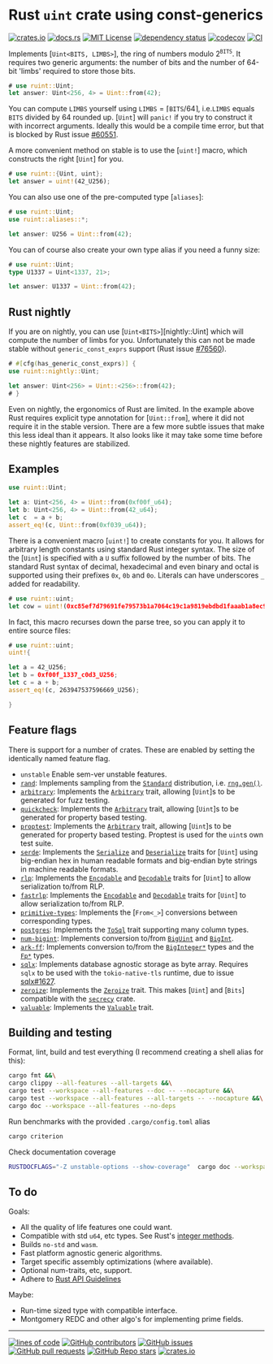 # Rust `uint` crate using const-generics

[![crates.io](https://buildstats.info/crate/ruint)](https://crates.io/crates/ruint)
[![docs.rs](https://img.shields.io/docsrs/ruint)](https://docs.rs/ruint)
[![MIT License](https://img.shields.io/github/license/recmo/uint)](https://github.com/recmo/uint/blob/main/mit-license.md)
[![dependency status](https://deps.rs/repo/github/recmo/uint/status.svg)](https://deps.rs/repo/github/recmo/uint)
[![codecov](https://codecov.io/gh/recmo/uint/branch/main/graph/badge.svg?token=WBPZ9U4TTO)](https://codecov.io/gh/recmo/uint)
[![CI](https://github.com/recmo/uint/actions/workflows/ci.yml/badge.svg)](https://github.com/recmo/uint/actions/workflows/ci.yml)

Implements [`Uint<BITS, LIMBS>`], the ring of numbers modulo $2^{\mathtt{BITS}}$. It requires two
generic arguments: the number of bits and the number of 64-bit 'limbs' required to store those bits.

```rust
# use ruint::Uint;
let answer: Uint<256, 4> = Uint::from(42);
```

You can compute `LIMBS` yourself using $\mathtt{LIMBS} = \left\lceil{\mathtt{BITS} / 64}\right\rceil$,
i.e.`LIMBS` equals `BITS` divided by $64$ rounded up. [`Uint`] will `panic!` if you try to
construct it with incorrect arguments. Ideally this would be a compile time error, but
that is blocked by Rust issue [#60551][r60551].

[r60551]: https://github.com/rust-lang/rust/issues/60551

A more convenient method on stable is to use the [`uint!`] macro, which constructs the right
[`Uint`] for you.

```rust
# use ruint::{Uint, uint};
let answer = uint!(42_U256);
```

You can also use one of the pre-computed type [`aliases`]:

```rust
# use ruint::Uint;
use ruint::aliases::*;

let answer: U256 = Uint::from(42);
```

You can of course also create your own type alias if you need a funny size:

```rust
# use ruint::Uint;
type U1337 = Uint<1337, 21>;

let answer: U1337 = Uint::from(42);
```

## Rust nightly

If you are on nightly, you can use [`Uint<BITS>`][nightly::Uint] which will
compute the number of limbs for you. Unfortunately this can not be made stable
without `generic_const_exprs` support (Rust issue [#76560][r76560]).

[r76560]: https://github.com/rust-lang/rust/issues/76560

```rust
# #[cfg(has_generic_const_exprs)] {
use ruint::nightly::Uint;

let answer: Uint<256> = Uint::<256>::from(42);
# }
```

Even on nightly, the ergonomics of Rust are limited. In the example above Rust
requires explicit type annotation for [`Uint::from`], where it did not require
it in the stable version. There are a few more subtle issues that make this
less ideal than it appears. It also looks like it may take some time before
these nightly features are stabilized.

## Examples

```rust
use ruint::Uint;

let a: Uint<256, 4> = Uint::from(0xf00f_u64);
let b: Uint<256, 4> = Uint::from(42_u64);
let c  = a + b;
assert_eq!(c, Uint::from(0xf039_u64));
```

There is a convenient macro [`uint!`] to create constants for you. It allows
for arbitrary length constants using standard Rust integer syntax. The size of
the [`Uint`] is specified with a `U` suffix followed by the number of bits.
The standard Rust syntax of decimal, hexadecimal and even binary and octal is
supported using their prefixes `0x`, `0b` and `0o`. Literals can have
underscores `_` added for readability.

```rust
# use ruint::uint;
let cow = uint!(0xc85ef7d79691fe79573b1a7064c19c1a9819ebdbd1faaab1a8ec92344438aaf4_U256);
```

In fact, this macro recurses down the parse tree, so you can apply it to entire
source files:

```rust
# use ruint::uint;
uint!{

let a = 42_U256;
let b = 0xf00f_1337_c0d3_U256;
let c = a + b;
assert_eq!(c, 263947537596669_U256);

}
```

## Feature flags

There is support for a number of crates. These are enabled by setting the identically
named feature flag.

* `unstable` Enable sem-ver unstable features.
* [`rand`](https://docs.rs/rand): Implements sampling from the [`Standard`](https://docs.rs/rand/latest/rand/distributions/struct.Standard.html) distribution, i.e. [`rng.gen()`](https://docs.rs/rand/latest/rand/trait.Rng.html#method.gen).
* [`arbitrary`](https://docs.rs/arbitrary): Implements the [`Arbitrary`](https://docs.rs/arbitrary/latest/arbitrary/trait.Arbitrary.html) trait, allowing [`Uint`]s to be generated for fuzz testing.
* [`quickcheck`](https://docs.rs/quickcheck): Implements the [`Arbitrary`](https://docs.rs/quickcheck/latest/quickcheck/trait.Arbitrary.html) trait, allowing [`Uint`]s to be generated for property based testing.
* [`proptest`](https://docs.rs/proptest): Implements the [`Arbitrary`](https://docs.rs/proptest/latest/proptest/arbitrary/trait.Arbitrary.html) trait, allowing [`Uint`]s to be generated for property based testing. Proptest is used for the `uint`s own test suite.
* [`serde`](https://docs.rs/serde): Implements the [`Serialize`](https://docs.rs/serde/latest/serde/trait.Serialize.html) and [`Deserialize`](https://docs.rs/serde/latest/serde/trait.Deserialize.html) traits for [`Uint`] using big-endian hex in human readable formats and big-endian byte strings in machine readable formats.
* [`rlp`](https://docs.rs/rlp): Implements the [`Encodable`](https://docs.rs/rlp/latest/rlp/trait.Encodable.html) and [`Decodable`](https://docs.rs/rlp/latest/rlp/trait.Decodable.html) traits for [`Uint`] to allow serialization to/from RLP.
* [`fastrlp`](https://docs.rs/fastrlp): Implements the [`Encodable`](https://docs.rs/fastrlp/latest/fastrlp/trait.Encodable.html) and [`Decodable`](https://docs.rs/fastrlp/latest/fastrlp/trait.Decodable.html) traits for [`Uint`] to allow serialization to/from RLP.
* [`primitive-types`](https://docs.rs/primitive-types): Implements the [`From<_>`] conversions between corresponding types.
* [`postgres`](https://docs.rs/postgres): Implements the [`ToSql`](https://docs.rs/postgres/latest/postgres/types/trait.ToSql.html) trait supporting many column types.
* [`num-bigint`](https://docs.rs/num-bigint): Implements conversion to/from [`BigUint`](https://docs.rs/num-bigint/latest/num_bigint/struct.BigUint.html) and [`BigInt`](https://docs.rs/num-bigint/latest/num_bigint/struct.BigInt.html).
* [`ark-ff`](https://docs.rs/ark-ff): Implements conversion to/from the [`BigInteger*`](https://docs.rs/ark-ff/latest/ark_ff/biginteger/index.html) types and the [`Fp*`](https://docs.rs/ark-ff/latest/ark_ff/fields/models/index.html) types.
* [`sqlx`](https://docs.rs/sqlx): Implements database agnostic storage as byte array. Requires
  `sqlx` to be used with the `tokio-native-tls` runtime, due to issue [sqlx#1627](https://github.com/launchbadge/sqlx/issues/1627).
* [`zeroize`](https://docs.rs/zeroize): Implements the [`Zeroize`](https://docs.rs/zeroize/latest/zeroize/trait.Zeroize.html) trait. This makes [`Uint`] and [`Bits`] compatible with the [`secrecy`](https://crates.io/crates/secrecy) crate.
* [`valuable`](https://docs.rs/valuable): Implements the [`Valuable`](https://docs.rs/valuable/0.1.0/valuable/trait.Valuable.html) trait.

## Building and testing

Format, lint, build and test everything (I recommend creating a shell alias for this):

```sh
cargo fmt &&\
cargo clippy --all-features --all-targets &&\
cargo test --workspace --all-features --doc -- --nocapture &&\
cargo test --workspace --all-features --all-targets -- --nocapture &&\
cargo doc --workspace --all-features --no-deps
```

Run benchmarks with the provided `.cargo/config.toml` alias

```sh
cargo criterion
```

Check documentation coverage

```sh
RUSTDOCFLAGS="-Z unstable-options --show-coverage"  cargo doc --workspace --all-features --no-deps
```

## To do

Goals:

* All the quality of life features one could want.
* Compatible with std `u64`, etc types. See Rust's [integer methods](https://doc.rust-lang.org/stable/std/primitive.u64.html).
* Builds `no-std` and `wasm`.
* Fast platform agnostic generic algorithms.
* Target specific assembly optimizations (where available).
* Optional num-traits, etc, support.
* Adhere to [Rust API Guidelines](https://rust-lang.github.io/api-guidelines)

Maybe:

* Run-time sized type with compatible interface.
* Montgomery REDC and other algo's for implementing prime fields.

---

[![lines of code](https://img.shields.io/tokei/lines/github/recmo/uint)](https://github.com/recmo/uint)
[![GitHub contributors](https://img.shields.io/github/contributors/recmo/uint)](https://github.com/recmo/uint/graphs/contributors)
[![GitHub issues](https://img.shields.io/github/issues/recmo/uint)](https://github.com/recmo/uint/issues)
[![GitHub pull requests](https://img.shields.io/github/issues-pr/recmo/uint?label=PRs)](https://github.com/recmo/uint/pulls)
[![GitHub Repo stars](https://img.shields.io/github/stars/recmo/uint)](https://star-history.com/#recmo/uint&Date)
[![crates.io](https://img.shields.io/crates/d/ruint)](https://crates.io/crates/ruint)
